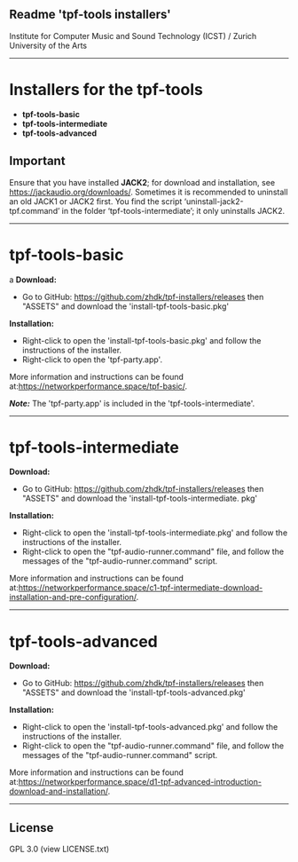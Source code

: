 ## Readme 'tpf-tools installers'

Institute for Computer Music and Sound Technology (ICST) / Zurich University of the Arts

-----
# Installers for the tpf-tools 
* **tpf-tools-basic**
* **tpf-tools-intermediate**
* **tpf-tools-advanced**

## Important

Ensure that you have installed **JACK2**; for download and installation, see https://jackaudio.org/downloads/. Sometimes it is recommended to uninstall an old JACK1 or JACK2 first. You find the script ‘uninstall-jack2-tpf.command’ in the folder ‘tpf-tools-intermediate’; it only uninstalls JACK2.

----

# tpf-tools-basic
a
**Download:**
* Go to GitHub: <https://github.com/zhdk/tpf-installers/releases> then "ASSETS" and download the 'install-tpf-tools-basic.pkg'


**Installation:**
* Right-click to open the 'install-tpf-tools-basic.pkg' and follow the instructions of the installer.
* Right-click to open the 'tpf-party.app'.

More information and instructions can be found at:<https://networkperformance.space/tpf-basic/>.

***Note:*** The 'tpf-party.app' is included in the 'tpf-tools-intermediate'.

-----

# tpf-tools-intermediate 

**Download:**
* Go to GitHub: <https://github.com/zhdk/tpf-installers/releases> then "ASSETS" and download the 'install-tpf-tools-intermediate. pkg'

**Installation:**
* Right-click to open the 'install-tpf-tools-intermediate.pkg' and follow the instructions of the installer.
* Right-click to open the "tpf-audio-runner.command" file, and follow the messages of the "tpf-audio-runner.command" script.

More information and instructions can be found at:<https://networkperformance.space/c1-tpf-intermediate-download-installation-and-pre-configuration/>.

-----

# tpf-tools-advanced

**Download:**
* Go to GitHub: <https://github.com/zhdk/tpf-installers/releases> then "ASSETS" and download the 'install-tpf-tools-advanced.pkg'

**Installation:**
* Right-click to open the 'install-tpf-tools-advanced.pkg' and follow the instructions of the installer.
* Right-click to open the "tpf-audio-runner.command" file, and follow the messages of the "tpf-audio-runner.command" script.

More information and instructions can be found at:<https://networkperformance.space/d1-tpf-advanced-introduction-download-and-installation/>.

----
## License
GPL 3.0 (view LICENSE.txt)
